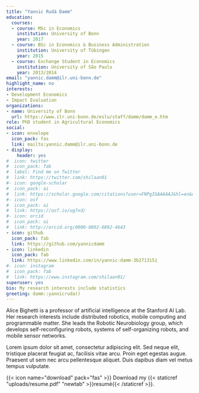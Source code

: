 ```yaml
---
title: "Yannic Rudá Damm"
education:
  courses:
  - course: MSc in Economics
    institution: University of Bonn
    year: 2017
  - course: BSc in Economics & Business Administration
    institution: University of Tübingen
    year: 2015
  - course: Exchange Student in Economics
    institution: University of São Paulo
    year: 2013/2014
email: "yannic.damm@ilr.uni-bonn.de"
highlight_name: no
interests:
- Development Economics
- Impact Evaluation
organizations:
- name: University of Bonn
  url: https://www.ilr.uni-bonn.de/eslu/staff/damm/damm_e.htm
role: PhD student in Agricultural Economics
social:
- icon: envelope
  icon_pack: fas
  link: mailto:yannic.damm@ilr.uni-bonn.de
- display:
    header: yes
#  icon: twitter
#  icon_pack: fab
#  label: Find me on Twitter
#  link: https://twitter.com/shilaan01
#- icon: google-scholar
#  icon_pack: ai
#  link: https://scholar.google.com/citations?user=FNPgIGAAAAAJ&hl=en&oi=sra
#- icon: osf
#  icon_pack: ai
#  link: https://osf.io/ug7xd/ 
#- icon: orcid
#  icon_pack: ai
#  link: http://orcid.org/0000-0002-6892-4643 
- icon: github
  icon_pack: fab
  link: https://github.com/yannicdamm
- icon: linkedin
  icon_pack: fab
  link: https://www.linkedin.com/in/yannic-damm-3b2713151
#- icon: instagram
#  icon_pack: fab
#  link: https://www.instagram.com/shilaan01/ 
superuser: yes
bio: My research interests include statistics
greeting: damm::yannicruda()
---
```


Alice Bighetti is a professor of artificial intelligence at the Stanford AI Lab. Her research interests include distributed robotics, mobile computing and programmable matter. She leads the Robotic Neurobiology group, which develops self-reconfiguring robots, systems of self-organizing robots, and mobile sensor networks.

Lorem ipsum dolor sit amet, consectetur adipiscing elit. Sed neque elit, tristique placerat feugiat ac, facilisis vitae arcu. Proin eget egestas augue. Praesent ut sem nec arcu pellentesque aliquet. Duis dapibus diam vel metus tempus vulputate.

{{< icon name="download" pack="fas" >}} Download my {{< staticref "uploads/resume.pdf" "newtab" >}}resumé{{< /staticref >}}.
